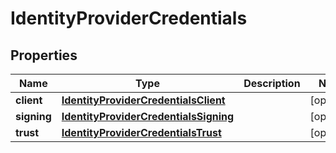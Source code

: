 

# IdentityProviderCredentials


## Properties

| Name | Type | Description | Notes |
|------------ | ------------- | ------------- | -------------|
|**client** | [**IdentityProviderCredentialsClient**](IdentityProviderCredentialsClient.md) |  |  [optional] |
|**signing** | [**IdentityProviderCredentialsSigning**](IdentityProviderCredentialsSigning.md) |  |  [optional] |
|**trust** | [**IdentityProviderCredentialsTrust**](IdentityProviderCredentialsTrust.md) |  |  [optional] |



